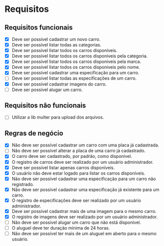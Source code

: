# Requisitos

## Requisitos funcionais

- [x] Deve ser possível cadastrar um novo carro.
- [x] Deve ser possível listar todas as categorias.
- [x] Deve ser possível listar todos os carros disponíveis.
- [x] Deve ser possível listar todos os carros disponíveis pela categoria.
- [x] Deve ser possível listar todos os carros disponíveis pela marca.
- [x] Deve ser possível listar todos os carros disponíveis pelo nome.
- [x] Deve ser possível cadastrar uma especificação para um carro.
- [ ] Deve ser possível listar todas as especificações de um carro.
- [x] Deve ser possível cadastrar imagens do carro.
- [ ] Deve ser possível alugar um carro.

## Requisitos não funcionais

- [ ] Utilizar a lib multer para upload dos arquivos.

## Regras de negócio

- [x] Não deve ser possível cadastrar um carro com uma placa já cadastrada.
- [ ] Não deve ser possível alterar a placa de uma carro já cadastrado.
- [x] O carro deve ser cadastrado, por padrão, como disponível.
- [x] O registro de carros deve ser realizado por um usuário administrador.
- [x] Deve ser possível listar apenas carros disponíveis.
- [x] O usuário não deve estar logado para listar os carros disponíveis.
- [x] Não deve ser possível cadastrar uma especificação para um carro não registrado.
- [x] Não deve ser possível cadastrar uma especificação já existente para um carro.
- [x] O registro de especificações deve ser realizado por um usuário administrador.
- [x] Deve ser possível cadastrar mais de uma imagem para o mesmo carro.
- [x] O registro de imagens deve ser realizado por um usuário administrador.
- [ ] Não deve ser possível alugar um carro que não está disponível.
- [ ] O aluguel deve ter duração mínima de 24 horas.
- [ ] Não deve ser possível ter mais de um aluguel em aberto para o mesmo usuário.
